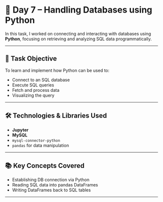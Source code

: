 # 🐍 Day 7 – Handling Databases using Python

  
In this task, I worked on connecting and interacting with databases using **Python**, focusing on retrieving and analyzing SQL data programmatically.

---

## 🎯 Task Objective

To learn and implement how Python can be used to:
- Connect to an SQL database
- Execute SQL queries
- Fetch and process data
- Visualizing the query

---

## 🛠️ Technologies & Libraries Used

- **Jupyter**
- **MySQL** 
- `mysql-connector-python` 
- `pandas` for data manipulation

---

## 📚 Key Concepts Covered

- Establishing DB connection via Python
- Reading SQL data into pandas DataFrames
- Writing DataFrames back to SQL tables

---

